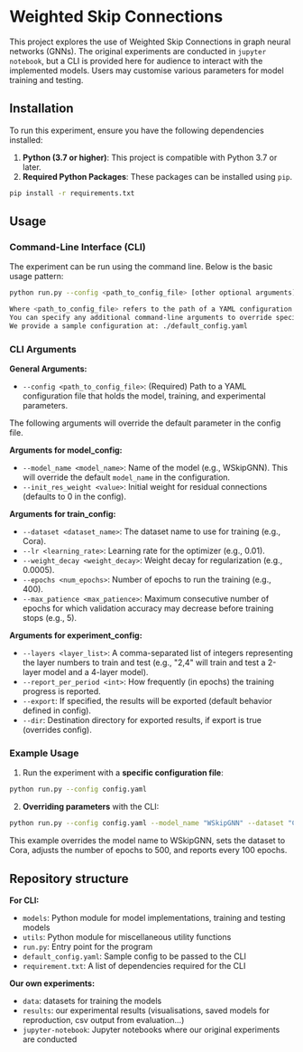 # Weighted Skip Connections

This project explores the use of Weighted Skip Connections in graph neural networks (GNNs).
The original experiments are conducted in `jupyter notebook`, but a CLI is provided here for audience to interact with the implemented models.
Users may customise various parameters for model training and testing.

## Installation

To run this experiment, ensure you have the following dependencies installed:

1. **Python (3.7 or higher)**: This project is compatible with Python 3.7 or later.
2. **Required Python Packages**: These packages can be installed using `pip`.

```bash
pip install -r requirements.txt
```

## Usage

### Command-Line Interface (CLI)

The experiment can be run using the command line. 
Below is the basic usage pattern:

```bash
python run.py --config <path_to_config_file> [other optional arguments]

Where <path_to_config_file> refers to the path of a YAML configuration file containing default parameters. 
You can specify any additional command-line arguments to override specific configurations.
We provide a sample configuration at: ./default_config.yaml
```

### CLI Arguments

**General Arguments:**

- `--config <path_to_config_file>`: (Required) Path to a YAML configuration file that holds the model, training, and experimental parameters.

The following arguments will override the default parameter in the config file.

**Arguments for model_config:**

- `--model_name <model_name>`: Name of the model (e.g., WSkipGNN). This will override the default `model_name` in the configuration.
- `--init_res_weight <value>`: Initial weight for residual connections (defaults to 0 in the config).

**Arguments for train_config:**

- `--dataset <dataset_name>`: The dataset name to use for training (e.g., Cora). 
- `--lr <learning_rate>`: Learning rate for the optimizer (e.g., 0.01). 
- `--weight_decay <weight_decay>`: Weight decay for regularization (e.g., 0.0005).
- `--epochs <num_epochs>`: Number of epochs to run the training (e.g., 400).
- `--max_patience <max_patience>`: Maximum consecutive number of epochs for which validation accuracy may decrease before training stops (e.g., 5).

**Arguments for experiment_config:**

- `--layers <layer_list>`: A comma-separated list of integers representing the layer numbers to train and test (e.g., "2,4" will train and test a 2-layer model and a 4-layer model).
- `--report_per_period <int>`: How frequently (in epochs) the training progress is reported.
- `--export`: If specified, the results will be exported (default behavior defined in config).
- `--dir`: Destination directory for exported results, if export is true (overrides config).


### Example Usage
1. Run the experiment with a **specific configuration file**:

```bash
python run.py --config config.yaml
```

2. **Overriding parameters** with the CLI:

```bash
python run.py --config config.yaml --model_name "WSkipGNN" --dataset "Cora" --epochs 500 --report_per_period 100
```

This example overrides the model name to WSkipGNN, sets the dataset to Cora, adjusts the number of epochs to 500, and reports every 100 epochs.


## Repository structure

**For CLI:**

- `models`: Python module for model implementations, training and testing models
- `utils`: Python module for miscellaneous utility functions
- `run.py`: Entry point for the program
- `default_config.yaml`: Sample config to be passed to the CLI
- `requirement.txt`: A list of dependencies required for the CLI

**Our own experiments:**

- `data`: datasets for training the models
- `results`: our experimental results (visualisations, saved models for reproduction, csv output from evaluation...)
- `jupyter-notebook`: Jupyter notebooks where our original experiments are conducted
